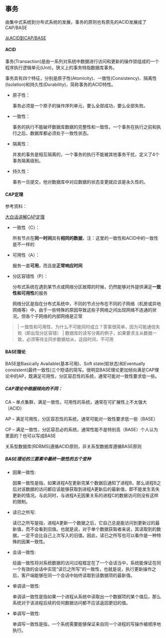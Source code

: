 ## 事务

  由集中式系统到分布式系统的发展，事务的原则也有原先的ACID发展成了CAP/BASE
  
  [从ACID到CAP/BASE](https://my.oschina.net/OutOfMemory/blog/796248)

#### ACID

事务(Transaction)是由一系列对系统中数据进行访问和更新的操作锁组成的一个程序执行逻辑单元(Unit)，狭义上的事务特指数据库事务。

事务具有四个特征，分别是原子性(Atomicity)、一致性(Consistency)、隔离性(Isolation)和持久性(Durability)，简称事务的ACID特性。

- 原子性：

   事务必须是一个原子的操作序列单元，要么全部成功，要么全部失败。
   
- 一致性：

   事务的执行不能破坏数据库数据的完整性和一致性，一个事务在执行之前和执行之后，数据库都必须处于一致性状态。

- 隔离性：
 
   并发的事务是相互隔离的，一个事务的执行不能被其他事务干扰，定义了4个事务隔离级别。
 
- 持久性：

   事务一旦提交，他对数据库中对应数据的状态变更就应该是永久性的。


#### CAP定理

参考资料：

[大白话讲解CAP定理](https://my.oschina.net/hensemlee/blog/1914886)

-  一致性（C）：

   所有节点在**同一时间**具有**相同的数据**，注：这里的一致性和ACID中的一致性是不一样的
   
- 可用性（A）：

   服务一直**可用**，而且是**正常响应时间**

- 分区容错性（P）：

   分布式系统在遇到某节点或网络分区故障的时候，仍然能够对外提供满足**一致性和可用性**的服务

   网络分区是指在分布式系统中，不同的节点分布在不同的子网络（机房或异地网络等）中，由于一些特殊的原因导致这些子网络之间出现网络不连通的状况。但各个子网络的内部网络是正常
   
>| 一致性和可用性，为什么不可能同时成立？答案很简单，因为可能通信失败（即出现分区容错）
>| 数据库的读写分离的例子，如果要求主从数据一致，必须等待主同步数据给从，这段时间，不可用


#### BASE理论

   BASE是Basically Available(基本可用)、Soft state(软状态)和Eventually consistent(最终一致性)三个短语的简写。很明显BASE理论更加倾向满足CAP理论中的AP，既满足可用性，分区容忍性的系统，通常可能对一致性要求低一些。

##### CAP理论中根据倾向的不同：

CA – 单点集群，满足一致性，可用性的系统，通常在可扩展性上不太强大（ACID）

AP – 满足可用性，分区容忍性的系统，通常可能对一致性要求低一些（BASE）

CP – 满足一致性，分区容忍必的系统，通常性能不是特别高（BASE）个人认为里面的？也可以写成BASE

关系型数据库(RDBMS)遵循ACID原则，非关系型数据库遵循BASE原则

##### BASE理论的三要素中最终一致性的五个变种

- 因果一致性:

    因果一致性是指，如果进程A在更新完某个数据后通知了进程B，那么进程B之后对该数据的访问都应该能够获取到进程A更新后的最新值，即不能发生丢失更新的情况。与此同时，与进程A无因果关系的进程C的数据访问则没有这样的限制。

- 读已之所写:

    读已之所写是指，进程A更新一个数据之后，它自己总是能访问到更新过的最新值，而不会看到旧值。也就是说，对于单个数据获取者来说，其读取到的数据，一定不会比自己上次写入的旧值。因此，读已之所写也可以看作是一种特殊的因果一致性。

- 会话一致性:

     绘画一致性将对系统数据的访问过程框定在了一个会话当中，系统能保证在同一个有效的会话中实现“读已之所写”的一致性，也就是说，执行更新操作之后，客户端能够在同一个会话中始终读取到该数据项的最新值。


- 单调读一致性:

    单调读一致性是指如果一个进程从系统中读取出一个数据项的某个值后，那么系统对于该进程后续的任何数据访问都不应该返回更旧的值。


- 单调写一致性:

     单调写一致性是指，一个系统需要能够保证来自同一个进程的写操作被顺序地执行。

